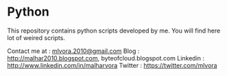 Python
======

This repository contains python scripts developed by me. You will find here lot of weired scripts.

Contact me at : mlvora.2010@gmail.com
Blog : http://malhar2010.blogspot.com, byteofcloud.blogspot.com
Linkedin : http://www.linkedin.com/in/malharvora
Twitter : https://twitter.com/mlvora